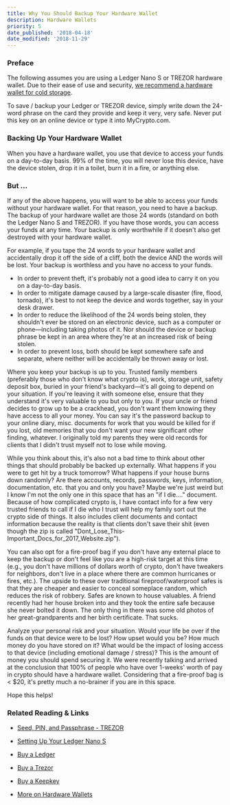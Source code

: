 ```yaml
---
title: Why You Should Backup Your Hardware Wallet
description: Hardware Wallets
priority: 5
date_published: '2018-04-18'
date_modified: '2018-11-29'
---
```



### Preface

The following assumes you are using a Ledger Nano S or TREZOR hardware wallet. Due to their ease of use and security, [we recommend a hardware wallet for cold storage](https://support.mycrypto.com/hardware-wallets/hardware-wallet-recommendations.html).

To save / backup your Ledger or TREZOR device, simply write down the 24-word phrase on the card they provide and keep it very, very safe. Never put this key on an online device or type it into MyCrypto.com.

### Backing Up Your Hardware Wallet

When you have a hardware wallet, you use that device to access your funds on a day-to-day basis. 99% of the time, you will never lose this device, have the device stolen, drop it in a toilet, burn it in a fire, or anything else.

### But ...

If any of the above happens, you will want to be able to access your funds without your hardware wallet. For that reason, you need to have a backup. The backup of your hardware wallet are those 24 words (standard on both the Ledger Nano S and TREZOR). If you have those words, you can access your funds at any time. Your backup is only worthwhile if it doesn't also get destroyed with your hardware wallet.

For example, if you tape the 24 words to your hardware wallet and accidentally drop it off the side of a cliff, both the device AND the words will be lost. Your backup is worthless and you have no access to your funds.

* In order to prevent theft, it's probably not a good idea to carry it on you on a day-to-day basis.
* In order to mitigate damage caused by a large-scale disaster (fire, flood, tornado), it's best to not keep the device and words together, say in your desk drawer.
* In order to reduce the likelihood of the 24 words being stolen, they shouldn't ever be stored on an electronic device, such as a computer or phone—including taking photos of it. Nor should the device or backup phrase be kept in an area where they're at an increased risk of being stolen.
* In order to prevent loss, both should be kept somewhere safe and separate, where neither will be accidentally be thrown away or lost.

Where you keep your backup is up to you. Trusted family members (preferably those who don't know what crypto is), work, storage unit, safety deposit box, buried in your friend's backyard—it's all going to depend on your situation. If you're leaving it with someone else, ensure that they understand it's very valuable to you but only to you. If your uncle or friend decides to grow up to be a crackhead, you don't want them knowing they have access to all your money. You can say it's the password backup to your online diary, misc. documents for work that you would be killed for if you lost, old memories that you don't want your new significant other finding, whatever. I originally told my parents they were old records for clients that I didn't trust myself not to lose while moving.

While you think about this, it's also not a bad time to think about other things that should probably be backed up externally. What happens if you were to get hit by a truck tomorrow? What happens if your house burns down randomly? Are there accounts, records, passwords, keys, information, documentation, etc. that you and only you have? Maybe we're just weird but I know I'm not the only one in this space that has an "if I die...." document. Because of how complicated crypto is, I have contact info for a few very trusted friends to call if I die who I trust will help my family sort out the crypto side of things. It also includes client documents and contact information because the reality is that clients don't save their shit (even though the zip is called "Dont_Lose_This-Important_Docs_for_2017_Website.zip").

You can also opt for a fire-proof bag if you don't have any external place to keep the backup or don't feel like you are a high-risk target at this time (e.g., you don't have millions of dollars worth of crypto, don't have tweakers for neighbors, don't live in a place where there are common hurricanes or fires, etc.). The upside to these over traditional fireproof/waterproof safes is that they are cheaper and easier to conceal someplace random, which reduces the risk of robbery. Safes are known to house valuables. A friend recently had her house broken into and they took the entire safe because she never bolted it down. The only thing in there was some old photos of her great-grandparents and her birth certificate. That sucks.

Analyze your personal risk and your situation. Would your life be over if the funds on that device were to be lost? How upset would you be? How much money do you have stored on it? What would be the impact of losing access to that device (including emotional damage / stress)? This is the amount of money you should spend securing it. We were recently talking and arrived at the conclusion that 100% of people who have over 1-weeks' worth of pay in crypto should have a hardware wallet. Considering that a fire-proof bag is < $20, it's pretty much a no-brainer if you are in this space.

Hope this helps!

### Related Reading & Links

* [Seed, PIN, and Passphrase - TREZOR](https://blog.trezor.io/seed-pin-passphrase-e15d14a0b546)

* [Setting Up Your Ledger Nano S](https://support.mycrypto.com/migration/moving-from-private-key-to-ledger-hardware-wallet.html)

* [Buy a Ledger](https://www.ledgerwallet.com/r/1985?path=/products/)

* [Buy a Trezor](https://shop.trezor.io/?offer_id=10&aff_id=1735)

* [Buy a Keepkey](http://keepkey.go2cloud.org/aff_c?offer_id=1&aff_id=4086)

* [More on Hardware Wallets](https://support.mycrypto.com/hardware-wallets/)

